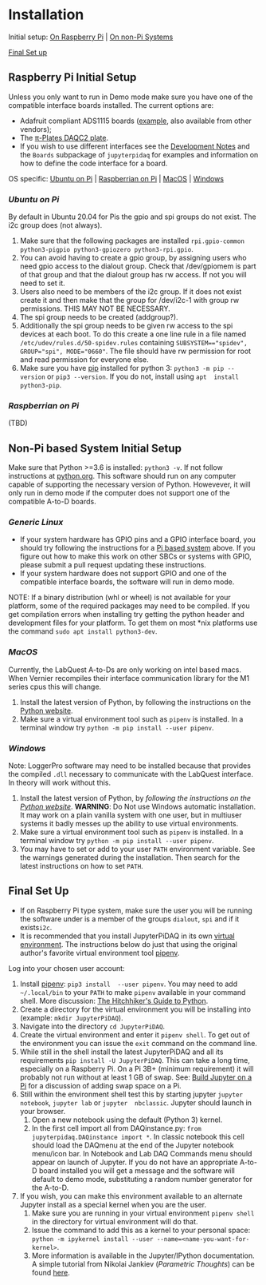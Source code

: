 # Installation

Initial setup: [On Raspberry Pi](#raspberry-pi-initial-setup) | 
[On non-Pi Systems](#non-pi-based-system-initial-setup)

[Final Set up](#final-set-up)

## Raspberry Pi Initial Setup

Unless you only want to run in Demo mode make sure you have one of the 
compatible interface boards installed. The current options are:
* Adafruit compliant ADS1115 boards 
([example](https://www.amazon.com/KNACRO-4-Channel-Raspberry-ADS1115-Channel/dp/B07149WH7P),
also available from other vendors);
* The [&pi;-Plates DAQC2 plate](https://pi-plates.com/daqc2r1/).
* If you wish to use different interfaces  see the [Development
 Notes](https://jupyterphysscilab.github.io/JupyterPiDAQ/jupyterpidaq.html#development-notes)
  and the `Boards` subpackage of `jupyterpidaq` for examples and 
  information on how to define the code interface for a board.

OS specific: [Ubuntu on Pi](#*ubuntu-on-pi*) | 
[Raspberrian on Pi](#*raspberrian-on-pi*) |
[MacOS](#macos) | [Windows](#windows)

### *Ubuntu on Pi*

By default in Ubuntu 20.04 for Pis the gpio and spi groups do not exist.
The i2c group does (not always).

1. Make sure that the following packages are installed `rpi.gpio-common 
python3-pigpio python3-gpiozero python3-rpi.gpio`.
2. You can avoid having to create a gpio group, by assigning users who need
    gpio access to the dialout group. Check that /dev/gpiomem is part of that 
   group and that the dialout group has rw access. If not you will need to set
    it.
3. Users also need to be members of the i2c group. If it does not exist create 
    it and then make that the group for /dev/i2c-1 with group rw permissions. 
   THIS MAY NOT BE NECESSARY. 
4. The spi group needs to be created (addgroup?).
5. Additionally the spi group needs to be given rw access to the spi devices
   at each boot. To do this create a one line rule in a file named 
   `/etc/udev/rules.d/50-spidev.rules` containing `SUBSYSTEM=="spidev", 
   GROUP="spi", MODE="0660"`. The file should have rw permission for root 
   and read permission for everyone else.
6. Make sure you have [pip](https://pip.pypa.io/en/stable/) installed for 
   python 3: `python3 -m pip --version` or `pip3 --version`. If you do not, 
   install using `apt 
   install python3-pip`.

### *Raspberrian on Pi*

(TBD)

## Non-Pi based System Initial Setup

Make sure that Python >=3.6 is installed: `python3 -v`. If not follow 
instructions at [python.org](https://python.org). This software should run 
on any computer capable of supporting the necessary version of Python. 
Howevever, it will only run in demo mode if the computer does not support 
one of the compatible A-to-D boards.

### *Generic Linux*

* If your system hardware 
has GPIO pins and a GPIO interface board, you should try following the 
instructions for a [Pi based system](#raspberry-pi-initial-setup) above. If 
you figure out how to make this work on other SBCs or systems with GPIO, 
please submit a pull request updating these instructions.
* If your system hardware does not support GPIO and one of the compatible 
  interface boards, the software will run in demo mode.

NOTE: If a binary distribution (whl or wheel) is not available for your
platform, some of the required packages may need to be compiled. If you get
compilation errors when installing try getting the python header and 
development files for your platform. To get them on most *nix platforms use the
command `sudo apt install python3-dev`.

### *MacOS*
Currently, the LabQuest A-to-Ds are only working on intel based macs. When 
Vernier recompiles their interface communication library for the M1 series 
cpus this will change.
1. Install the latest version of Python, by following the instructions on 
   the [Python website](https://www.python.org/).
2. Make sure a virtual environment tool such as `pipenv` is installed. In a 
   terminal window try `python -m pip install --user pipenv`.

### *Windows*
Note: LoggerPro software may need to be 
installed because that provides the compiled `.dll` necessary to communicate 
with the LabQuest interface. In theory will work without this.
1. Install the latest version of Python, by *following the instructions on 
   the [Python website](https://www.python.org/)*. **WARNING**: Do Not use 
   Windows automatic installation. It may work on a plain vanilla system 
   with one user, but in multiuser systems it badly messes up the ability to 
   use virtual environments.
2. Make sure a virtual environment tool such as `pipenv` is installed. In a 
   terminal window try `python -m pip install --user pipenv`.
3. You may have to set or add to your user `PATH` environment variable. See 
   the warnings generated during the installation. Then search for the 
   latest instructions on how to set `PATH`.

## Final Set Up

* If on Raspberry Pi type system, make sure the user you will be running the 
  software under is a member of the  groups `dialout`, `spi` and if it 
  exists`i2c`. 
* It is recommended that you install JupyterPiDAQ in its own 
[virtual environment](https://docs.python.org/3/tutorial/venv.html?highlight=virtual%20environments).
The instructions below do just that using the original author's favorite 
virtual environment tool [pipenv](https://pipenv.pypa.io/en/latest/).

Log into your chosen user account:
1. Install [pipenv](https://pipenv.pypa.io/en/latest/): `pip3 install 
   --user pipenv`. You may
need to add `~/.local/bin` to your `PATH` to make `pipenv`
available in your command shell. More discussion: 
[The Hitchhiker's Guide to
Python](https://docs.python-guide.org/dev/virtualenvs/).
2. Create a directory for the virtual environment you will be installing
   into (example: `mkdir JupyterPiDAQ`).
3. Navigate into the directory `cd JupyterPiDAQ`.
4. Create the virtual environment and enter it `pipenv shell`. To get out of
   the environment you can issue the `exit` command on the command line.
5. While still in the shell install the latest JupyterPiDAQ and all its
 requirements
   `pip install -U JupyterPiDAQ`. This can take a long time, especially on a
   Raspberry Pi. On a Pi 3B+ (minimum requirement) it will probably not run
   without at least 1 GB of swap. See: [Build Jupyter on a Pi](
   https://cms.gutow.uwosh.edu/Gutow/useful-chemistry-links/software-tools-and-coding/computer-and-coding-how-tos/installing-jupyter-on-raspberrian)
   for a discussion of adding swap space on a Pi.
6. Still within the environment shell test
   this by starting jupyter `jupyter notebook`, `jupyter lab` or `jupyter 
   nbclassic`. Jupyter should launch in your browser.
    1. Open a new notebook using the default (Python 3) kernel.
    2. In the first cell import all from DAQinstance.py: 
       `from jupyterpidaq.DAQinstance import *`.
        In classic notebook this cell should load the DAQmenu at the 
        end of the Jupyter notebook menu/icon bar. In Notebook and Lab DAQ 
       Commands menu should appear on launch of Jupyter. If you do not 
       have an appropriate A-to-D board installed you will get a message and 
       the software will default to demo mode, substituting a random number
        generator for the A-to-D.
7. If you wish, you can make this environment available to an alternate Jupyter
install as a special kernel when you are the user.
    1. Make sure you are running in your virtual environment `pipenv shell` 
       in the directory for  virtual environment will do that.
    2. Issue the command to add this as a kernel to your personal space: 
    `python -m ipykernel install --user --name=<name-you-want-for-kernel>`.
    3. More information is available in the Jupyter/IPython documentation. 
    A simple tutorial from Nikolai Jankiev (_Parametric Thoughts_) can be
     found [here](https://janakiev.com/til/jupyter-virtual-envs/). 